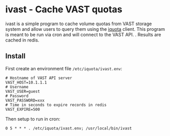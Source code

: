 # ivast - Cache VAST quotas

ivast is a simple program to cache volume quotas from VAST storage system and
allow users to query them using the [iquota](https://github.com/ubccr/iquota)
client.  This program is meant to be run via cron and will connect to the VAST
API.  . Results are cached in redis.

## Install

First create an environment file `/etc/iquota/ivast.env`:

```
# Hostname of VAST API server
VAST_HOST=10.1.1.1
# Username 
VAST_USER=guest
# Password 
VAST_PASSWORD=xxx
# Time in seconds to expire records in redis
VAST_EXPIRE=500
```

Then setup to run in cron:

```
0 5 * * * . /etc/iquota/ivast.env; /usr/local/bin/ivast
```
